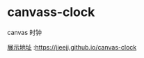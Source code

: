 # canvass-clock
canvas 时钟

[展示地址](https://jjeejj.github.io/canvas-clock) :https://jjeejj.github.io/canvas-clock

